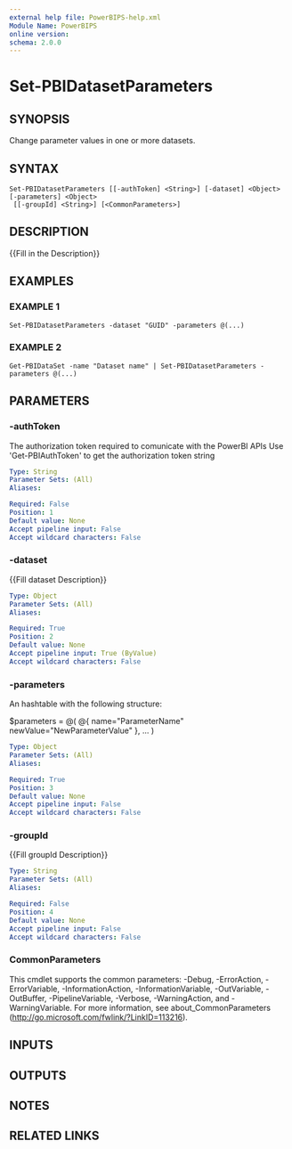 ```yaml
---
external help file: PowerBIPS-help.xml
Module Name: PowerBIPS
online version:
schema: 2.0.0
---
```


# Set-PBIDatasetParameters

## SYNOPSIS
Change parameter values in one or more datasets.

## SYNTAX

```
Set-PBIDatasetParameters [[-authToken] <String>] [-dataset] <Object> [-parameters] <Object>
 [[-groupId] <String>] [<CommonParameters>]
```

## DESCRIPTION
{{Fill in the Description}}

## EXAMPLES

### EXAMPLE 1
```
Set-PBIDatasetParameters -dataset "GUID" -parameters @(...)
```

### EXAMPLE 2
```
Get-PBIDataSet -name "Dataset name" | Set-PBIDatasetParameters -parameters @(...)
```

## PARAMETERS

### -authToken
The authorization token required to comunicate with the PowerBI APIs
Use 'Get-PBIAuthToken' to get the authorization token string

```yaml
Type: String
Parameter Sets: (All)
Aliases:

Required: False
Position: 1
Default value: None
Accept pipeline input: False
Accept wildcard characters: False
```

### -dataset
{{Fill dataset Description}}

```yaml
Type: Object
Parameter Sets: (All)
Aliases:

Required: True
Position: 2
Default value: None
Accept pipeline input: True (ByValue)
Accept wildcard characters: False
```

### -parameters
An hashtable with the following structure:

$parameters = @(
           @{
               name="ParameterName"
               newValue="NewParameterValue"
		},
		...
       )

```yaml
Type: Object
Parameter Sets: (All)
Aliases:

Required: True
Position: 3
Default value: None
Accept pipeline input: False
Accept wildcard characters: False
```

### -groupId
{{Fill groupId Description}}

```yaml
Type: String
Parameter Sets: (All)
Aliases:

Required: False
Position: 4
Default value: None
Accept pipeline input: False
Accept wildcard characters: False
```

### CommonParameters
This cmdlet supports the common parameters: -Debug, -ErrorAction, -ErrorVariable, -InformationAction, -InformationVariable, -OutVariable, -OutBuffer, -PipelineVariable, -Verbose, -WarningAction, and -WarningVariable.
For more information, see about_CommonParameters (http://go.microsoft.com/fwlink/?LinkID=113216).

## INPUTS

## OUTPUTS

## NOTES

## RELATED LINKS
